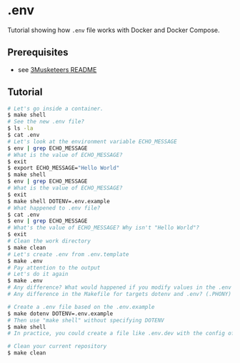 # .env

Tutorial showing how `.env` file works with Docker and Docker Compose.

## Prerequisites

- see [3Musketeers README](https://github.com/flemay/3musketeers/blob/master/README.md)

## Tutorial

```bash
# Let's go inside a container.
$ make shell
# See the new .env file?
$ ls -la
$ cat .env
# Let's look at the environment variable ECHO_MESSAGE
$ env | grep ECHO_MESSAGE
# What is the value of ECHO_MESSAGE?
$ exit
$ export ECHO_MESSAGE="Hello World"
$ make shell
$ env | grep ECHO_MESSAGE
# What is the value of ECHO_MESSAGE?
$ exit
$ make shell DOTENV=.env.example
# What happened to .env file?
$ cat .env
$ env | grep ECHO_MESSAGE
# What's the value of ECHO_MESSAGE? Why isn't "Hello World"?
$ exit
# Clean the work directory
$ make clean
# Let's create .env from .env.template
$ make .env
# Pay attention to the output
# Let's do it again
$ make .env
# Any difference? What would happened if you modify values in the .env and rerun the command?
# Any difference in the Makefile for targets dotenv and .env? (.PHONY)

# Create a .env file based on the .env.example
$ make dotenv DOTENV=.env.example
# Then use "make shell" without specifying DOTENV
$ make shell
# In practice, you could create a file like .env.dev with the config of your dev environment and use that file to manually deploy/delete/etc your app

# Clean your current repository
$ make clean
```